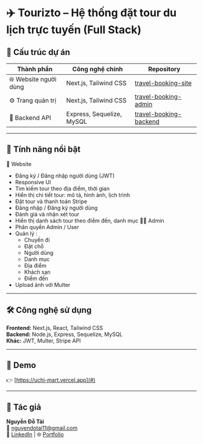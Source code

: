# ✈️ Tourizto – Hệ thống đặt tour du lịch trực tuyến (Full Stack)

## 🧩 Cấu trúc dự án
| Thành phần | Công nghệ chính | Repository |
|-------------|-----------------|-------------|
| 🌐 Website người dùng | Next.js, Tailwind CSS | [travel-booking-site](https://github.com/nguyendotai/travel-booking-site.git) |
| ⚙️ Trang quản trị | Next.js, Tailwind CSS | [travel-booking-admin](https://github.com/nguyendotai/travel-booking-admin.git) |
| 🧠 Backend API | Express, Sequelize, MySQL | [travel-booking-backend](https://github.com/nguyendotai/travel-booking-backend.git) |

---

## 🚀 Tính năng nổi bật
👤 Website
- Đăng ký / Đăng nhập người dùng (JWT)
- Responsive UI
- Tìm kiếm tour theo địa điểm, thời gian
- Hiển thị chi tiết tour: mô tả, hình ảnh, lịch trình  
- Đặt tour và thanh toán Stripe
- Đăng nhập / Đăng ký người dùng  
- Đánh giá và nhận xét tour
- Hiển thị danh sách tour theo điểm đến, danh mục 
🧑‍💼 Admin
- Phân quyền Admin / User
- Quản lý :
  + Chuyến đi
  + Đặt chỗ
  + Người dùng
  + Danh mục
  + Địa điểm
  + Khách sạn
  + Điểm đến
- Upload ảnh với Multer

---

## 🛠️ Công nghệ sử dụng
**Frontend:** Next.js, React, Tailwind CSS  
**Backend:** Node.js, Express, Sequelize, MySQL  
**Khác:** JWT, Multer, Stripe API  

---

## 📸 Demo
👉 [https://uchi-mart.vercel.app](#)

---

## 👤 Tác giả
**Nguyễn Đỗ Tài**  
📧 nguyendotai11@gmail.com  
💼 [LinkedIn](#) | 🌐 [Portfolio](#)
